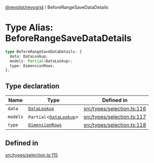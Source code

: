 [@revolist/revogrid](README.md) / BeforeRangeSaveDataDetails

# Type Alias: BeforeRangeSaveDataDetails

```ts
type BeforeRangeSaveDataDetails: {
  data: DataLookup;
  models: Partial<DataLookup>;
  type: DimensionRows;
};
```

## Type declaration

| Name | Type | Defined in |
| ------ | ------ | ------ |
| `data` | [`DataLookup`](TypeAlias.DataLookup.md) | [src/types/selection.ts:116](https://github.com/revolist/revogrid/blob/21cf5bd8103ee03a0cd211a424e38941bf038335/src/types/selection.ts#L116) |
| `models` | `Partial`\<[`DataLookup`](TypeAlias.DataLookup.md)\> | [src/types/selection.ts:117](https://github.com/revolist/revogrid/blob/21cf5bd8103ee03a0cd211a424e38941bf038335/src/types/selection.ts#L117) |
| `type` | [`DimensionRows`](TypeAlias.DimensionRows.md) | [src/types/selection.ts:118](https://github.com/revolist/revogrid/blob/21cf5bd8103ee03a0cd211a424e38941bf038335/src/types/selection.ts#L118) |

## Defined in

[src/types/selection.ts:115](https://github.com/revolist/revogrid/blob/21cf5bd8103ee03a0cd211a424e38941bf038335/src/types/selection.ts#L115)
